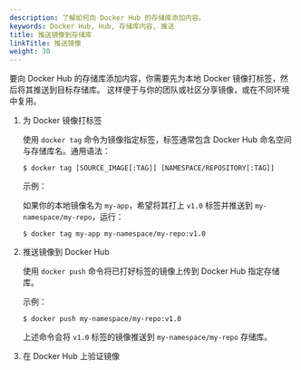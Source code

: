 ```yaml
---
description: 了解如何向 Docker Hub 的存储库添加内容。
keywords: Docker Hub, Hub, 存储库内容, 推送
title: 推送镜像到存储库
linkTitle: 推送镜像
weight: 30
---
```


要向 Docker Hub 的存储库添加内容，你需要先为本地 Docker 镜像打标签，然后将其推送到目标存储库。
这样便于与你的团队或社区分享镜像，或在不同环境中复用。

1. 为 Docker 镜像打标签

   使用 `docker tag` 命令为镜像指定标签，标签通常包含 Docker Hub 命名空间与存储库名。通用语法：

   ```console
   $ docker tag [SOURCE_IMAGE[:TAG]] [NAMESPACE/REPOSITORY[:TAG]]
   ```

   示例：

   如果你的本地镜像名为 `my-app`，希望将其打上 `v1.0` 标签并推送到 `my-namespace/my-repo`，运行：

   ```console
   $ docker tag my-app my-namespace/my-repo:v1.0
   ```

2. 推送镜像到 Docker Hub

   使用 `docker push` 命令将已打好标签的镜像上传到 Docker Hub 指定存储库。

   示例：

   ```console
   $ docker push my-namespace/my-repo:v1.0
   ```

   上述命令会将 `v1.0` 标签的镜像推送到 `my-namespace/my-repo` 存储库。

3. 在 Docker Hub 上验证镜像
